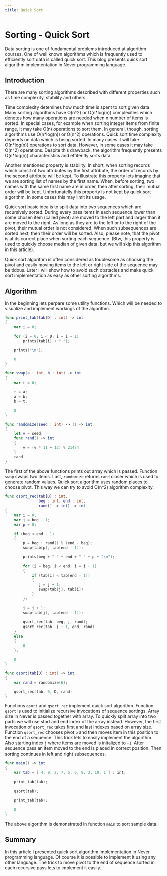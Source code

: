 ```yaml
---
title: Quick Sort
---
```


# Sorting - Quick Sort

Data sorting is one of fundamental problems introduced at algorithm courses.
One of well known algorithms which is frequently used to efficiently sort data
is called quick sort. This blog presents quick sort algorithm implementation
in Never programming language.

## Introduction

There are many sorting algorithms described with different properties such
as time complexity, stability and others.

Time complexity detemines how much time is spent to sort given data. Many sorting
algorithms have O(n^2) or O(n\*log(n)) complexities which denotes how many operations are needed
when n number of items is sorted. In special cases, for example when sorting
integer items from finite range, it may take O(n) operations to sort them. In general, though,
sorting algorithms use O(n\*log(n)) or O(n^2) operations. Quick sort time
complexity depends on data which is being sorted. In many cases it will take
O(n\*log(n)) operations to sort data. However, in some cases it may take O(n^2)
operations. Despite this drawback, the algorithm frequently presents O(n\*log(n))
characteristics and effitently sorts data.

Another mentioned property is stability.
In short, when sorting records which consit of two attributes by the first
attribute, the order of records by the second attribute will be kept. To illustrate
this property lets imagine that we are sorting list of names by the first name.
When, before sorting, two names with the same first name are in order, then
after sorting, their mutual order will be kept. Unfortunatelly this property
is not kept by quick sort algorithm. In some cases this may limit its usage.

Quick sort basic idea is to split data into two sequences which are recursively
sorted. During every pass items in each sequence lower than some chosen item
(called pivot) are moved to the left part and larger than it are moved to the
right. As long as they are to the left or to the right of the pivot, their
mutual order is not considered. When such subsequences are sorted next,
then their order will be sorted. Also, please note, that the pivot is at its
correct place when sorting each sequence. (Btw, this property is used to quickly
choose median of given data, but we will skip this algorithm in this article).

Quick sort algorithm is often considered as toublesome as choosing the pivot
and easily moving items to the left or right side of the sequence may be tidous.
Later I will show how to avoid such obstacles and make quick sort implementation
as easy as other sorting algorithms.

## Algorithm

In the beginning lets perpare some utility functions. Which will be needed to
visualize and implement workings of the algorithm.

```swift
func print_tab(tab[D] : int) -> int
{
    var i = 0;
    
    for (i = 0; i < D; i = i + 1)
        prints(tab[i] + " ");
        
    prints("\n");

    0
}

func swap(a : int, b : int) -> int
{
    var t = 0;
    
    t = a;
    a = b;
    b = t;
    
    0
}

func randomize(seed : int) -> () -> int
{
    let v = seed;
    func rand() -> int
    {
        v = (v * 11 + 12) % 21474
    }
    rand
}
```

The first of the above functions prints out array which is passed. Function
```swap``` swaps two items. Last, ```randomize``` returns ```rand``` closer
which is used to generate random values. Quick sort algorithm uses random
places to choose pivot. This way we can try to avoid O(n^2) algorithm complexity.

```swift
func qsort_rec(tab[D] : int,
               beg : int, end : int,
               rand() -> int) -> int
{
    var i = 0;
    var j = beg - 1;
    var p = 0;
    
    if (beg < end - 1)
    {
        p = beg + rand() % (end - beg);
        swap(tab[p], tab[end - 1]);

        prints(beg + " " + end + " " + p + "\n");
        
        for (i = beg; i < end; i = i + 1)
        {
            if (tab[i] < tab[end - 1])
            {
               j = j + 1;
               swap(tab[j], tab[i])
            }
        };
    
        j = j + 1;
        swap(tab[j], tab[end - 1]);
    
        qsort_rec(tab, beg, j, rand);
        qsort_rec(tab, j + 1, end, rand)
    }
    else
    {
        0
    };
    
    0
}

func qsort(tab[D] : int) -> int
{
    var rand = randomize(6);

    qsort_rec(tab, 0, D, rand)
}
```

Functions ```qsort``` and ```qsort_rec``` implement quick sort algorithm. Function
```qsort``` is used to initialize recursive invocations of sequence sortings.
Array size in Never is passed together with array. To quickly split array
into two parts we will use start and end index of the array instead. However,
the first invocation of ```qsort_rec``` takes first and last indexes based on array
size. Function ```qsort_rec``` chooses pivot ```p``` and then moves item
in this position to the end of a sequence. This trick lets to easily implement
the algorithm. Also starting index ```j``` where items are moved is initalized
to ```-1```. After sequence pass an item moved to the end is placed in correct
position. Then sorting continues in left and right subsequences.


```swift
func main() -> int
{
    var tab = [ 4, 9, 2, 7, 5, 6, 8, 3, 10, 1 ] : int;
    
    print_tab(tab);
    
    qsort(tab);
    
    print_tab(tab);
    
    0
}
```

The above algorithm is demonstrated in function ```main``` to sort sample data.

## Summary

In this article I presented quick sort algorithm implementation in Never
programming language. Of course it is possible to implement it using any other
language. The trick to move pivot to the end of sequence sorted in each
recursive pass lets to implement it easily.



